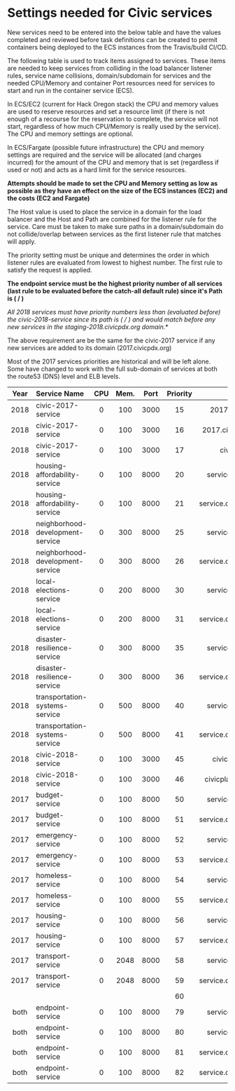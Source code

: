 #     **Settings needed for Civic services**

New services need to be entered into the below table and have the values completed and reviewed before task definitions can be created to permit containers being deployed to the ECS instances from the Travis/build CI/CD.

The following table is used to track items assigned to services. These items are needed to keep services from colliding in the load balancer listener rules, service name collisions, domain/subdomain for services and the needed CPU/Memory and container Port resources need for services to start and run in the container service (ECS).

In ECS/EC2 (current for Hack Oregon stack) the CPU and memory values are used to reserve resources and set a resource limit (if there is not enough of a recourse for the reservation to complete, the service will not start, regardless of how much CPU/Memory is really used by the service). The CPU and memory settings are optional.

In ECS/Fargate (possible future infrastructure) the CPU and memory settings are required and the service will be allocated (and charges incurred) for the amount of the CPU and memory that is set (regardless if used or not) and acts as a hard limit for the service resources.

**Attempts should be made to set the CPU and Memory setting as low as possible as they have an effect on the size of the ECS instances (EC2) and the costs (EC2 and Fargate)**

The Host value is used to place the service in a domain for the load balancer and the Host and Path are combined for the listener rule for the service. Care must be taken to make sure paths in a domain/subdomain do not collide/overlap between services as the first listener rule that matches will apply.

The priority setting must be unique and determines the order in which listener rules are evaluated from lowest to highest number. The first rule to satisfy the request is applied.

**The endpoint service must be the highest priority number of all services (last rule to be evaluated before the catch-all default rule) since it's Path is ( / )**

**All 2018 services must have priority numbers less than (evaluated before) the civic-2018-service since its path is ( /* ) and would match before any new services in the staging-2018.civicpdx.org domain.**

The above requirement are be the same for the civic-2017 service if any new services are added to its domain (2017.civicpdx.org)

Most of the 2017 services priorities are historical and will be left alone. Some have changed to work with the full sub-domain of services at both the route53 (DNS) level and ELB levels.

| Year | Service Name                     | CPU  |  Mem.  |  Port   | Priority |           Host            | Path                       |
| :--: | :------------------------------- | :--: | :----: | :-----: | :------: | :-----------------------: | :------------------------- |
| 2018 | civic-2017-service               |  0   |  100   |  3000   |    15    |     2017.civicpdx.org     | /*                         |
| 2018 | civic-2017-service               |  0   |  100   |  3000   |    16    |     2017.civicpdx.org:443 | /*                         |
| 2018 | civic-2017-service               |  0   |  100   |  3000   |    17    |     civicpdx.org          | /*                         |
| 2018 | housing-affordability-service    |  0   |  100   |  8000   |    20    |   service.civicpdx.org    | /housing-affordability*    |
| 2018 | housing-affordability-service    |  0   |  100   |  8000   |    21    |   service.civicpdx.org:443 | /housing-affordability*    |
| 2018 | neighborhood-development-service |  0   |  300   |  8000   |    25    |   service.civicpdx.org    | /neighborhood-development* |
| 2018 | neighborhood-development-service |  0   |  300   |  8000   |    26    |   service.civicpdx.org:443 | /neighborhood-development* |
| 2018 | local-elections-service          |  0   |  200   |  8000   |    30    |   service.civicpdx.org    | /local-elections*          |
| 2018 | local-elections-service          |  0   |  200   |  8000   |    31    |   service.civicpdx.org:443 | /local-elections*          |
| 2018 | disaster-resilience-service      |  0   |  300   |  8000   |    35    |   service.civicpdx.org    | /disaster-resilience*      |
| 2018 | disaster-resilience-service      |  0   |  300   |  8000   |    36    |   service.civicpdx.org:443 | /disaster-resilience*      |
| 2018 | transportation-systems-service   |  0   |  500   |  8000   |    40    |   service.civicpdx.org    | /transportation-systems*   |
| 2018 | transportation-systems-service   |  0   |  500   |  8000   |    41    |   service.civicpdx.org:443 | /transportation-systems*   |
| 2018 | civic-2018-service               |  0   |  100   |  3000   |    45    | civicplatform.org | /*                         |
| 2018 | civic-2018-service               |  0   |  100   |  3000   |    46    | civicplatform.org:443 | /*                         |
| 2017 | budget-service                   |  0   |  100   |  8000   |    50     |   service.civicpdx.org    | /budget*                   |
| 2017 | budget-service                   |  0   |  100   |  8000   |    51     |   service.civicpdx.org:443 | /budget*                   |
| 2017 | emergency-service                |  0   |  100   |  8000   |    52     |   service.civicpdx.org    | /emergency*                |
| 2017 | emergency-service                |  0   |  100   |  8000   |    53     |   service.civicpdx.org:443 | /emergency*                |
| 2017 | homeless-service                 |  0   |  100   |  8000   |    54     |   service.civicpdx.org    | /homeless*                 |
| 2017 | homeless-service                 |  0   |  100   |  8000   |    55    |   service.civicpdx.org:443 | /homeless*                 |
| 2017 | housing-service                  |  0   |  100   |  8000   |    56     |   service.civicpdx.org    | /housing*                  |
| 2017 | housing-service                  |  0   |  100   |  8000   |    57     |   service.civicpdx.org:443 | /housing*                  |
| 2017 | transport-service                |  0   | 2048   |  8000   |    58     |   service.civicpdx.org    | /transport*                |
| 2017 | transport-service                |  0   | 2048   |  8000   |    59     |   service.civicpdx.org:443 | /transport*                |
|      |                                  |      |        |         |    60    |                           |                            |
| both | endpoint-service                 |  0   |  100   |  8000   |    79     |   service.civicpdx.org    | /                 |
| both | endpoint-service                 |  0   |  100   |  8000   |    80     |   service.civicpdx.org    | /\_\_assets*                 |
| both | endpoint-service                 |  0   |  100   |  8000   |    81    |   service.civicpdx.org:443 | /                 |
| both | endpoint-service                 |  0   |  100   |  8000   |    82    |   service.civicpdx.org:443 | /\_\_assets*                 |



